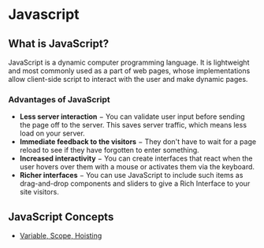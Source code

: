 # Javascript

## What is JavaScript?
<p>
JavaScript is a dynamic computer programming language. It is lightweight and most commonly used as a part of web pages, whose implementations allow client-side script to interact with the user and make dynamic pages. 
</p>

### Advantages of JavaScript
<ul><li><b>Less server interaction</b> − You can validate user input before sending the page off to the server. This saves server traffic, which means less load on your server.

<li><b>Immediate feedback to the visitors</b> − They don't have to wait for a page reload to see if they have forgotten to enter something.

<li><b>Increased interactivity</b> − You can create interfaces that react when the user hovers over them with a mouse or activates them via the keyboard.

<li><b>Richer interfaces</b> − You can use JavaScript to include such items as drag-and-drop components and sliders to give a Rich Interface to your site visitors.</li></ul>

## JavaScript Concepts
<ul>
  <li><a href="#">Variable, Scope, Hoisting</a></li>
</ul>

